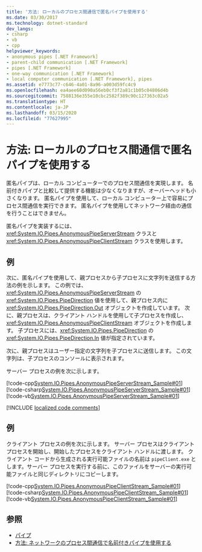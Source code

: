 ```yaml
---
title: '方法: ローカルのプロセス間通信で匿名パイプを使用する'
ms.date: 03/30/2017
ms.technology: dotnet-standard
dev_langs:
- csharp
- vb
- cpp
helpviewer_keywords:
- anonymous pipes [.NET Framework]
- parent-child communication [.NET Framework]
- pipes [.NET Framework]
- one-way communication [.NET Framework]
- local computer communication [.NET Framework], pipes
ms.assetid: e7773c77-c646-4a01-8a96-a003d59fc4c9
ms.openlocfilehash: ea4aee60d090a56eb0cf3f2a81c1b05c04806d4b
ms.sourcegitcommit: 7588136e355e10cbc2582f389c90c127363c02a5
ms.translationtype: HT
ms.contentlocale: ja-JP
ms.lasthandoff: 03/15/2020
ms.locfileid: "77627995"
---
```

# <a name="how-to-use-anonymous-pipes-for-local-interprocess-communication"></a>方法: ローカルのプロセス間通信で匿名パイプを使用する
匿名パイプは、ローカル コンピューターでのプロセス間通信を実現します。 名前付きパイプと比較して提供する機能は少なくなりますが、オーバーヘッドも小さくなります。 匿名パイプを使用して、ローカル コンピューター上で容易にプロセス間通信を実行できます。 匿名パイプを使用してネットワーク経由の通信を行うことはできません。  
  
 匿名パイプを実装するには、<xref:System.IO.Pipes.AnonymousPipeServerStream> クラスと <xref:System.IO.Pipes.AnonymousPipeClientStream> クラスを使用します。  
  
## <a name="example"></a>例  
 次に、匿名パイプを使用して、親プロセスから子プロセスに文字列を送信する方法の例を示します。 この例では、<xref:System.IO.Pipes.AnonymousPipeServerStream> の <xref:System.IO.Pipes.PipeDirection> 値を使用して、親プロセス内に <xref:System.IO.Pipes.PipeDirection.Out> オブジェクトを作成しています。 次に、親プロセスは、クライアント ハンドルを使用して子プロセスを作成し、<xref:System.IO.Pipes.AnonymousPipeClientStream> オブジェクトを作成します。 子プロセスには、<xref:System.IO.Pipes.PipeDirection> の <xref:System.IO.Pipes.PipeDirection.In> 値が指定されています。  
  
 次に、親プロセスはユーザー指定の文字列を子プロセスに送信します。 この文字列は、子プロセスのコンソールに表示されます。  
  
 サーバー プロセスの例を次に示します。  
  
 [!code-cpp[System.IO.Pipes.AnonymousPipeServerStream_Sample#01](../../../samples/snippets/cpp/VS_Snippets_CLR_System/system.IO.Pipes.AnonymousPipeServerStream_Sample/cpp/program.cpp#01)]
 [!code-csharp[System.IO.Pipes.AnonymousPipeServerStream_Sample#01](../../../samples/snippets/csharp/VS_Snippets_CLR_System/system.IO.Pipes.AnonymousPipeServerStream_Sample/cs/Program.cs#01)]
 [!code-vb[System.IO.Pipes.AnonymousPipeServerStream_Sample#01](../../../samples/snippets/visualbasic/VS_Snippets_CLR_System/system.IO.Pipes.AnonymousPipeServerStream_Sample/vb/program.vb#01)]  

[!INCLUDE [localized code comments](../../../includes/code-comments-loc.md)]
  
## <a name="example"></a>例  
 クライアント プロセスの例を次に示します。 サーバー プロセスはクライアント プロセスを開始し、開始したプロセスをクライアント ハンドルに渡します。 クライアント コードから生成される実行可能ファイルの名前は `pipeClient.exe` とします。サーバー プロセスを実行する前に、このファイルをサーバーの実行可能ファイルと同じディレクトリにコピーします。  
  
 [!code-cpp[System.IO.Pipes.AnonymousPipeClientStream_Sample#01](../../../samples/snippets/cpp/VS_Snippets_CLR_System/system.IO.Pipes.AnonymousPipeClientStream_Sample/cpp/program.cpp#01)]
 [!code-csharp[System.IO.Pipes.AnonymousPipeClientStream_Sample#01](../../../samples/snippets/csharp/VS_Snippets_CLR_System/system.IO.Pipes.AnonymousPipeClientStream_Sample/cs/Program.cs#01)]
 [!code-vb[System.IO.Pipes.AnonymousPipeClientStream_Sample#01](../../../samples/snippets/visualbasic/VS_Snippets_CLR_System/system.IO.Pipes.AnonymousPipeClientStream_Sample/vb/program.vb#01)]  
  
## <a name="see-also"></a>参照

- [パイプ](../../../docs/standard/io/pipe-operations.md)
- [方法: ネットワークのプロセス間通信で名前付きパイプを使用する](../../../docs/standard/io/how-to-use-named-pipes-for-network-interprocess-communication.md)
